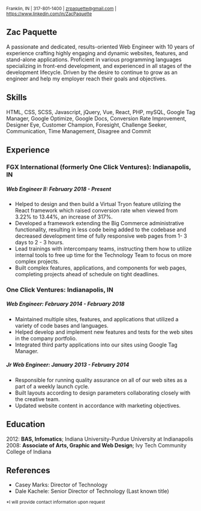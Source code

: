 <sup>Franklin, IN | 317-801-1400 | zrpaquette@gmail.com | https://www.linkedin.com/in/ZacPaquette</sup>

## Zac Paquette

A passionate and dedicated, results-oriented Web Engineer with 10 years of experience crafting highly engaging and dynamic websites, features, and stand-alone applications. Proficient in various programming languages specializing in front-end development, and experienced in all stages of the development lifecycle. Driven by the desire to continue to grow as an engineer and help my employer reach their goals and objectives.

## Skills

HTML, CSS, SCSS, Javascript, jQuery, Vue, React, PHP, mySQL, Google Tag Manager, Google Optimize, Google Docs, Conversion Rate Improvement, Designer Eye, Customer Champion, Foresight, Challenge Seeker, Communication, Time Management, Disagree and Commit

## Experience

### FGX International (formerly One Click Ventures): Indianapolis, IN

##### Web Engineer II: February 2018 - Present

- Helped to design and then build a Virtual Tryon feature utilizing the React framework which raised conversion rate when viewed from 3.22% to 13.44%, an increase of 317%.
- Developed a framework extending the Big Commerce administrative functionality, resulting in less code being added to the codebase and decreased development time of fully responsive web pages from 1- 3 days to 2 - 3 hours.
- Lead trainings with intercompany teams, instructing them how to utilize internal tools to free up time for the Technology Team to focus on more complex projects.
- Built complex features, applications, and components for web pages, completing projects ahead of schedule on tight deadlines.

### One Click Ventures: Indianapolis, IN

##### Web Engineer: February 2014 - February 2018

- Maintained multiple sites, features, and applications that utilized a variety of code bases and languages.
- Helped develop and implement new features and tests for the web sites in the company portfolio.
- Integrated third party applications into our sites using Google Tag Manager.

##### Jr Web Engineer: January 2013 - February 2014

- Responsible for running quality assurance on all of our web sites as a part of a weekly launch cycle.
- Built layouts according to design parameters collaborating closely with the creative team.
- Updated website content in accordance with marketing objectives.

## Education

2012: **BAS, Infomatics**; Indiana University-Purdue University at Indianapolis 
2008: **Associate of Arts, Graphic and Web Design**; Ivy Tech Community College of Indiana

## References
- Casey Marks: Director of Technology
- Dale Kachele: Senior Director of Technology (Last known title)  

<sup>*I will provide contact information upon request</sup>
